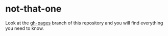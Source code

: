 not-that-one
============

Look at the [gh-pages](https://github.com/Digital-Contraptions-Imaginarium/not-that-one/tree/gh-pages) branch of this repository and you will find everything you need to know.
